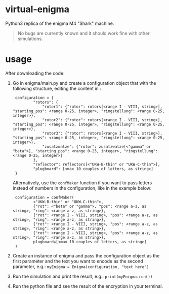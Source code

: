 # virtual-enigma
Python3 replica of the enigma M4 "Shark" machine.

> No bugs are currently known and it should work fine with other simulations.

# usage
After downloading the code:

1) Go in enigma/main.py and create a configuration object that with the following structure, editing the content in <angular brackets>:

        configuration = {
                "rotors": {
                    "rotor1": {"rotor": rotors[<range I - VIII, string>], "starting_pos": <range 0-25, integer>, "ringstellung": <range 0-25, integer>},
                    "rotor2": {"rotor": rotors[<range I - VIII, string>], "starting_pos": <range 0-25, integer>, "ringstellung": <range 0-25, integer>},
                    "rotor3": {"rotor": rotors[<range I - VIII, string>], "starting_pos": <range 0-25, integer>, "ringstellung": <range 0-25, integer>},
                    "zusatzwalze": {"rotor": zusatzwalze[<"gamma" or "beta">], "starting_pos": <range 0-25, integer>, "ringstellung": <range 0-25, integer>}
                },
                "reflector": reflectors[<"UKW-B-thin" or "UKW-C-thin">],
                "plugboard": [<max 10 couples of letters, as string>]
        }

   Alternatively, use the `confMaker` function if you want to pass letters instead of numbers in the configuration, like in the example below:

        configuration = confMaker(
                <"UKW-B-thin" or "UKW-C-thin">,
                {"rot": <"beta" or "gamma">, "pos": <range a-z, as string>, "ring": <range a-z, as string>},
                {"rot": <range I - VIII, string>, "pos": <range a-z, as string>, "ring": <range a-z, as string>},
                {"rot": <range I - VIII, string>, "pos": <range a-z, as string>, "ring": <range a-z, as string>},
                {"rot": <range I - VIII, string>, "pos": <range a-z, as string>, "ring": <range a-z, as string>},
                plugboard=[<max 10 couples of letters, as string>]
        ) 

2) Create an instance of enigma and pass the configuration object as the first parameter and the text you want to encode as the second parameter, e.g.:
`
        myEnigma = Enigma(configuration, "text here")
`
3) Run the simulation and print the result, e.g.:
`
        print(myEnigma.run())
`
4) Run the python file and see the result of the encryption in your terminal.
